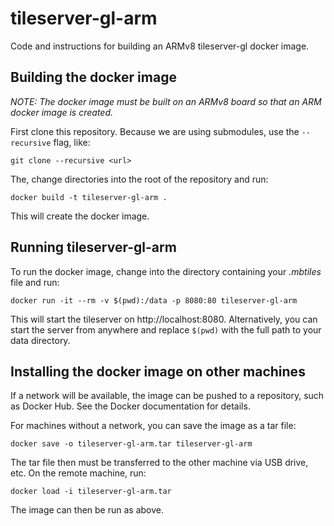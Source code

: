 # tileserver-gl-arm
Code and instructions for building an ARMv8 tileserver-gl docker image.

## Building the docker image

_NOTE: The docker image must be built on an ARMv8 board so that an ARM docker image is created._

First clone this repository. Because we are using submodules, use the `--recursive` flag, like:
```
git clone --recursive <url>
```
The, change directories into the root of the repository and run:
```
docker build -t tileserver-gl-arm .
```
This will create the docker image.

## Running tileserver-gl-arm
To run the docker image, change into the directory containing your _.mbtiles_ file and run:
```
docker run -it --rm -v $(pwd):/data -p 8080:80 tileserver-gl-arm
```
This will start the tileserver on http://localhost:8080.
Alternatively, you can start the server from anywhere and replace `$(pwd)` with the full path to your data directory.

## Installing the docker image on other machines
If a network will be available, the image can be pushed to a repository, such as Docker Hub. See the Docker documentation for details.

For machines without a network, you can save the image as a tar file:
```
docker save -o tileserver-gl-arm.tar tileserver-gl-arm
```

The tar file then must be transferred to the other machine via USB drive, etc. On the remote machine, run:
```
docker load -i tileserver-gl-arm.tar
```
The image can then be run as above.

